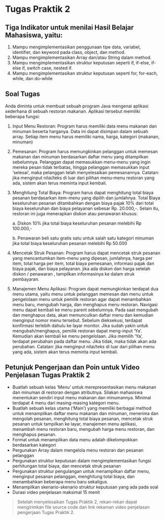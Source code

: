 # Tugas Praktik 2

## Tiga Indikator untuk menilai Hasil Belajar Mahasiswa, yaitu:

1. Mampu mengimplementasikan penggunaan tipe data, variabel, identifier, dan keyword pada class, object, dan method.
2. Mampu mengimplementasikan Array dan/atau String dalam method.
3. Mampu mengimplementasikan struktur keputusan seperti if, if-else, if-else if, switch case, nested if.
4. Mampu mengimplementasikan struktur keputusan seperti for, for-each, while, dan do-while


## Soal Tugas

Anda diminta untuk membuat sebuah program Java mengenai aplikasi sederhana di sebuah restoran makanan. Aplikasi tersebut memiliki beberapa fungsi:

1. Input Menu Restoran: Program harus memiliki data menu makanan dan minuman beserta harganya. Data ini dapat disimpan dalam sebuah array. Setiap item menu harus memiliki nama, harga, kategori (makanan, minuman)
2. Pemesanan: Program harus memungkinkan pelanggan untuk memesan makanan dan minuman berdasarkan daftar menu yang ditampilkan sebelumnya. Pelanggan dapat memasukkan menu-menu yang ingin mereka pesan tidak terbatas, hingga pelanggan memasukkan input ‘selesai’, maka pelanggan telah menyelesaikan pemesanannya. Catatan: jika menginput nilai/teks di luar dari pilihan menu-menu restoran yang ada, sistem akan terus meminta input kembali.
3. Menghitung Total Biaya: Program harus dapat menghitung total biaya pesanan berdasarkan item-menu yang dipilih dan jumlahnya. Total Biaya keseluruhan pesanan ditambahkan dengan biaya pajak 10% dari total biaya keseluruhan dan biaya pelayanan sebesar Rp. 20.000,-. Selain itu, restoran ini juga menerapkan diskon atau penawaran khusus:

    a. Diskon 10% jika total biaya keseluruhan pesanan melebihi Rp 100.000,-
    
    b. Penawaran beli satu gratis satu untuk salah satu kategori minuman jika total biaya keseluruhan pesanan melebihi Rp 50.000

4. Mencetak Struk Pesanan: Program harus dapat mencetak struk pesanan yang mencantumkan item-menu yang dipesan, jumlahnya, harga per item, total harga per item, total biaya pemesanan, informasi pajak dan biaya pajak, dan biaya pelayanan. jika ada diskon dan harga setelah diskon / penawaran , tampilkan informasinya ke dalam struk pembayaran.
5. Manajemen Menu Aplikasi: Program dapat memungkinkan terdapat dua menu utama, yaitu menu untuk pelanggan memesan dan menu untuk pengelolaan menu untuk pemilik restoran agar dapat menambahkan menu baru, mengubah harga, dan menghapus menu restoran. Navigasi menu dapat kembali ke menu parent sebelumnya. Pada saat mengubah dan menghapus data, akan memunculkan daftar menu dan kemudian menginput nomor menu tersebut. Sebelum dieksekusi, terdapat konfirmasi terlebih dahulu ke layar monitor. Jika sudah yakin untuk mengubah/menghapus, pemilik restoran dapat meng-input ‘Ya’. Kemudian akan kembali ke menu pengelolaan. Jika memilih ‘Ya’, terdapat perubahan pada daftar menu. Jika tidak, maka tidak akan ada perubahan. Catatan: jika menginput nilai/teks di luar dari pilihan menu yang ada, sistem akan terus meminta input kembali.

 

## Petunjuk Pengerjaan dan Poin untuk Video Penjelasan Tugas Praktik 2

- Buatlah sebuah kelas ‘Menu’ untuk merepresentasikan menu makanan dan minuman di restoran dengan atributnya. Silakan mahasiswa menentukan sendiri input menu makanan dan minumannya. Minimal terdapat 4 menu dari masing-masing kategori menu.
- Buatlah sebuah kelas utama (‘Main’) yang memiliki berbagai method untuk menampilkan daftar menu makanan dan minuman, menerima dan mengolah pesanan, menghitung total biaya pesanan, mencetak struk pesanan untuk tampilkan ke layar, manajemen menu aplikasi, menambah menu restoran baru, mengubah harga menu restoran, dan menghapus pesanan.
- Format untuk menampilkan data menu adalah dikelompokkan berdasarkan kategori
- Pergunakan Array dalam mengelola menu restoran dan pesanan pelanggan
- Pergunakan struktur keputusan dalam mengimplementasikan fungsi perhitungan total biaya, dan mencetak struk pesanan
- Pergunakan struktur pengulangan untuk menampilkan daftar menu, menginput pesanan pelanggan, menghitung total biaya, dan menambahkan beberapa menu baru sekaligus.
- Menampilkan skenario-skenario struktur keputusan yang ada pada soal
- Durasi video penjelasan maksimal 15 menit

> Setelah menyelesaikan Tugas Praktik 2, rekan-rekan dapat mengirimkan file source code dan link rekaman video penjelasan pengerjaan Tugas Praktik 2.